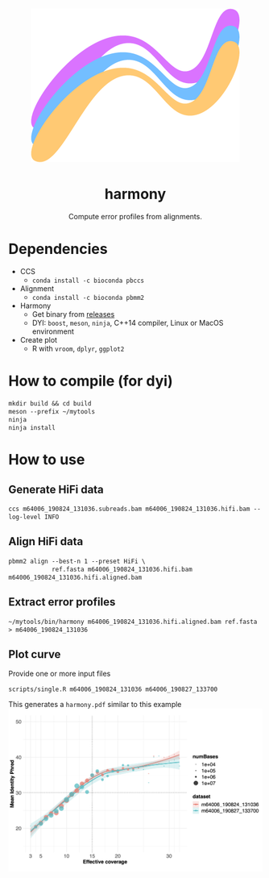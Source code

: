<h1 align="center"><img src="img/harmony.png"/></h1>
<h1 align="center">harmony</h1>
<p align="center">Compute error profiles from alignments.</p>

# Dependencies
- CCS
  - `conda install -c bioconda pbccs`
- Alignment
  - `conda install -c bioconda pbmm2`
- Harmony
  - Get binary from [releases](https://github.com/pacificbiosciences/harmony/releases/tag/v0.1.0)
  - DYI: `boost`, `meson`, `ninja`, C++14 compiler, Linux or MacOS environment
- Create plot
  - R with `vroom`, `dplyr`, `ggplot2`

# How to compile (for dyi)

    mkdir build && cd build
    meson --prefix ~/mytools
    ninja
    ninja install

# How to use
## Generate HiFi data

    ccs m64006_190824_131036.subreads.bam m64006_190824_131036.hifi.bam --log-level INFO

## Align HiFi data

    pbmm2 align --best-n 1 --preset HiFi \
                ref.fasta m64006_190824_131036.hifi.bam m64006_190824_131036.hifi.aligned.bam

## Extract error profiles

    ~/mytools/bin/harmony m64006_190824_131036.hifi.aligned.bam ref.fasta > m64006_190824_131036

## Plot curve

Provide one or more input files

    scripts/single.R m64006_190824_131036 m64006_190827_133700

This generates a `harmony.pdf` similar to this example
<img src="img/harmony_plot.png" width="800px"/>
